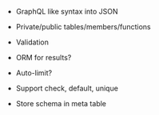 
- GraphQL like syntax into JSON

- Private/public tables/members/functions

- Validation

- ORM for results?

- Auto-limit?

- Support check, default, unique

- Store schema in meta table